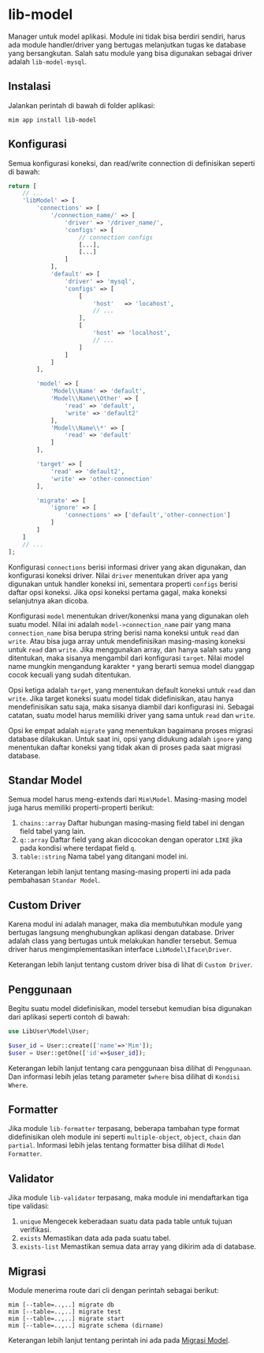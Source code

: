 # lib-model

Manager untuk model aplikasi. Module ini tidak bisa berdiri sendiri, harus
ada module handler/driver yang bertugas melanjutkan tugas ke database yang
bersangkutan. Salah satu module yang bisa digunakan sebagai driver adalah
`lib-model-mysql`.

## Instalasi

Jalankan perintah di bawah di folder aplikasi:

```
mim app install lib-model
```

## Konfigurasi

Semua konfigurasi koneksi, dan read/write connection di definisikan seperti
di bawah:

```php
return [
    // ...
    'libModel' => [
        'connections' => [
            '/connection_name/' => [
                'driver' => '/driver_name/',
                'configs' => [
                    // connection configs
                    [...],
                    [...]
                ]
            ],
            'default' => [
                'driver' => 'mysql',
                'configs' => [
                    [
                        'host'   => 'locahost',
                        // ...
                    ],
                    [
                        'host' => 'localhost',
                        // ...
                    ]
                ]
            ]
        ],

        'model' => [
            'Model\\Name' => 'default',
            'Model\\Name\\Other' => [
                'read' => 'default',
                'write' => 'default2'
            ],
            'Model\\Name\\*' => [
                'read' => 'default'
            ]
        ],

        'target' => [
            'read' => 'default2',
            'write' => 'other-connection'
        ],

        'migrate' => [
            'ignore' => [
                'connections' => ['default','other-connection']
            ]
        ]
    ]
    // ...
];
```

Konfigurasi `connections` berisi informasi driver yang akan digunakan,
dan konfigurasi koneksi driver. Nilai `driver` menentukan driver apa yang digunakan
untuk handler koneksi ini, sementara properti `configs` berisi daftar opsi koneksi.
Jika opsi koneksi pertama gagal, maka koneksi selanjutnya akan dicoba.

Konfigurasi `model` menentukan driver/konenksi mana yang digunakan oleh suatu model.
Nilai ini adalah `model->connection_name` pair yang mana `connection_name` bisa berupa
string berisi nama koneksi untuk `read` dan `write`. Atau bisa juga array untuk mendefinisikan
masing-masing koneksi untuk `read` dan `write`. Jika menggunakan array, dan hanya salah
satu yang ditentukan, maka sisanya mengambil dari konfigurasi `target`. Nilai model name
mungkin mengandung karakter `*` yang berarti semua model dianggap cocok kecuali yang sudah
ditentukan.

Opsi ketiga adalah `target`, yang menentukan default koneksi untuk `read` dan `write`.
Jika target koneksi suatu model tidak didefinisikan, atau hanya mendefinisikan satu
saja, maka sisanya diambil dari konfigurasi ini. Sebagai catatan, suatu model harus
memiliki driver yang sama untuk `read` dan `write`.

Opsi ke empat adalah `migrate` yang menentukan bagaimana proses migrasi database dilakukan.
Untuk saat ini, opsi yang didukung adalah `ignore` yang menentukan daftar koneksi yang tidak
akan di proses pada saat migrasi database.

## Standar Model

Semua model harus meng-extends dari `Mim\Model`. Masing-masing model juga harus memiliki
properti-properti berikut:

1. `chains::array` Daftar hubungan masing-masing field tabel ini dengan field
tabel yang lain.
1. `q::array`  Daftar field yang akan dicocokan dengan operator `LIKE` jika pada
kondisi where terdapat field `q`.
1. `table::string` Nama tabel yang ditangani model ini.

Keterangan lebih lanjut tentang masing-masing properti ini ada pada pembahasan `Standar Model`.

## Custom Driver

Karena modul ini adalah manager, maka dia membutuhkan module yang bertugas langsung
menghubungkan aplikasi dengan database. Driver adalah class yang bertugas untuk
melakukan handler tersebut. Semua driver harus mengimplementasikan interface
`LibModel\Iface\Driver`.

Keterangan lebih lanjut tentang custom driver bisa di lihat di `Custom Driver`.

## Penggunaan

Begitu suatu model didefinisikan, model tersebut kemudian bisa digunakan dari 
aplikasi seperti contoh di bawah:

```php
use LibUser\Model\User;

$user_id = User::create(['name'=>'Mim']);
$user = User::getOne(['id'=>$user_id]);
```

Keterangan lebih lanjut tentang cara penggunaan bisa dilihat di `Penggunaan`.
Dan informasi lebih jelas tetang parameter `$where` bisa dilihat di `Kondisi Where`.

## Formatter

Jika module `lib-formatter` terpasang, beberapa tambahan type format didefinisikan oleh
module ini seperti `multiple-object`, `object`, `chain` dan `partial`. Informasi lebih
jelas tentang formatter bisa dilihat di `Model Formatter`.

## Validator

Jika module `lib-validator` terpasang, maka module ini mendaftarkan tiga tipe validasi:

1. `unique` Mengecek keberadaan suatu data pada table untuk tujuan verifikasi.
1. `exists` Memastikan data ada pada suatu tabel.
1. `exists-list` Memastikan semua data array yang dikirim ada di database.

## Migrasi

Module menerima route dari cli dengan perintah sebagai berikut:

```
mim [--table=..,..] migrate db
mim [--table=..,..] migrate test
mim [--table=..,..] migrate start
mim [--table=..,..] migrate schema (dirname)
```

Keterangan lebih lanjut tentang perintah ini ada pada [Migrasi Model](https://getmim.github.io/modules/lib-model/migrasi/).